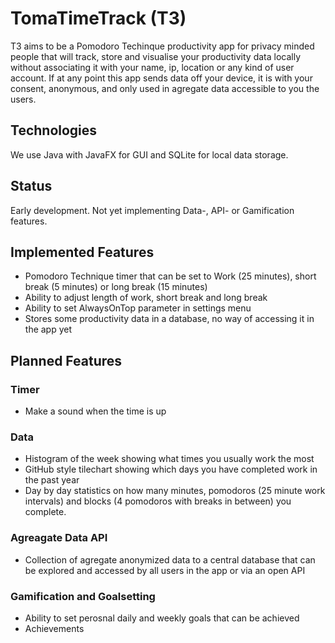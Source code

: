 # TomaTimeTrack (T3)
T3 aims to be a Pomodoro Techinque productivity app for privacy minded people that will track, store and visualise your productivity data locally without associating it with your name, ip, location or any kind of user account. If at any point this app sends data off your device, it is with your consent, anonymous, and only used in agregate data accessible to you the users.

## Technologies
We use Java with JavaFX for GUI and SQLite for local data storage.

## Status
Early development. Not yet implementing Data-, API- or Gamification features.

## Implemented Features
* Pomodoro Technique timer that can be set to Work (25 minutes), short break (5 minutes) or long break (15 minutes)
* Ability to adjust length of work, short break and long break
* Ability to set AlwaysOnTop parameter in settings menu
* Stores some productivity data in a database, no way of accessing it in the app yet

## Planned Features
### Timer
* Make a sound when the time is up
### Data
* Histogram of the week showing what times you usually work the most
* GitHub style tilechart showing which days you have completed work in the past year
* Day by day statistics on how many minutes, pomodoros (25 minute work intervals) 
and blocks (4 pomodoros with breaks in between) you complete.
### Agreagate Data API
* Collection of agregate anonymized data to a central database that can be explored and accessed by all users in the app or via an open API
### Gamification and Goalsetting
* Ability to set perosnal daily and weekly goals that can be achieved
* Achievements
